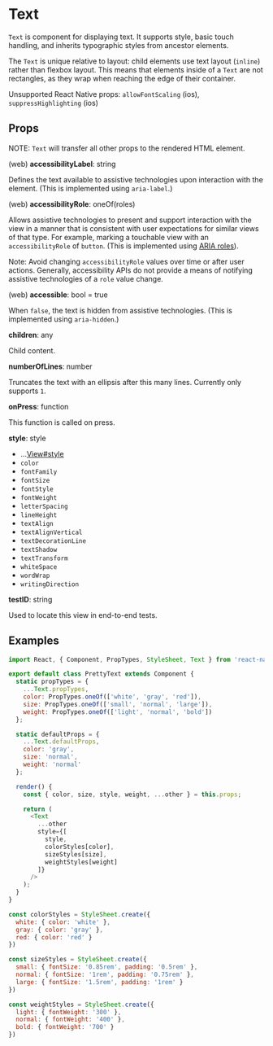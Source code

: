# Text

`Text` is component for displaying text. It supports style, basic touch
handling, and inherits typographic styles from ancestor elements.

The `Text` is unique relative to layout: child elements use text layout
(`inline`) rather than flexbox layout. This means that elements inside of a
`Text` are not rectangles, as they wrap when reaching the edge of their
container.

Unsupported React Native props:
`allowFontScaling` (ios),
`suppressHighlighting` (ios)

## Props

NOTE: `Text` will transfer all other props to the rendered HTML element.

(web) **accessibilityLabel**: string

Defines the text available to assistive technologies upon interaction with the
element. (This is implemented using `aria-label`.)

(web) **accessibilityRole**: oneOf(roles)

Allows assistive technologies to present and support interaction with the view
in a manner that is consistent with user expectations for similar views of that
type. For example, marking a touchable view with an `accessibilityRole` of
`button`. (This is implemented using [ARIA roles](http://www.w3.org/TR/wai-aria/roles#role_definitions)).

Note: Avoid changing `accessibilityRole` values over time or after user
actions. Generally, accessibility APIs do not provide a means of notifying
assistive technologies of a `role` value change.

(web) **accessible**: bool = true

When `false`, the text is hidden from assistive technologies. (This is
implemented using `aria-hidden`.)

**children**: any

Child content.

**numberOfLines**: number

Truncates the text with an ellipsis after this many lines. Currently only supports `1`.

**onPress**: function

This function is called on press.

**style**: style

+ ...[View#style](View.md)
+ `color`
+ `fontFamily`
+ `fontSize`
+ `fontStyle`
+ `fontWeight`
+ `letterSpacing`
+ `lineHeight`
+ `textAlign`
+ `textAlignVertical`
+ `textDecorationLine`
+ `textShadow`
+ `textTransform`
+ `whiteSpace`
+ `wordWrap`
+ `writingDirection`

**testID**: string

Used to locate this view in end-to-end tests.

## Examples

```js
import React, { Component, PropTypes, StyleSheet, Text } from 'react-native'

export default class PrettyText extends Component {
  static propTypes = {
    ...Text.propTypes,
    color: PropTypes.oneOf(['white', 'gray', 'red']),
    size: PropTypes.oneOf(['small', 'normal', 'large']),
    weight: PropTypes.oneOf(['light', 'normal', 'bold'])
  };

  static defaultProps = {
    ...Text.defaultProps,
    color: 'gray',
    size: 'normal',
    weight: 'normal'
  };

  render() {
    const { color, size, style, weight, ...other } = this.props;

    return (
      <Text
        ...other
        style={[
          style,
          colorStyles[color],
          sizeStyles[size],
          weightStyles[weight]
        ]}
      />
    );
  }
}

const colorStyles = StyleSheet.create({
  white: { color: 'white' },
  gray: { color: 'gray' },
  red: { color: 'red' }
})

const sizeStyles = StyleSheet.create({
  small: { fontSize: '0.85rem', padding: '0.5rem' },
  normal: { fontSize: '1rem', padding: '0.75rem' },
  large: { fontSize: '1.5rem', padding: '1rem' }
})

const weightStyles = StyleSheet.create({
  light: { fontWeight: '300' },
  normal: { fontWeight: '400' },
  bold: { fontWeight: '700' }
})
```

